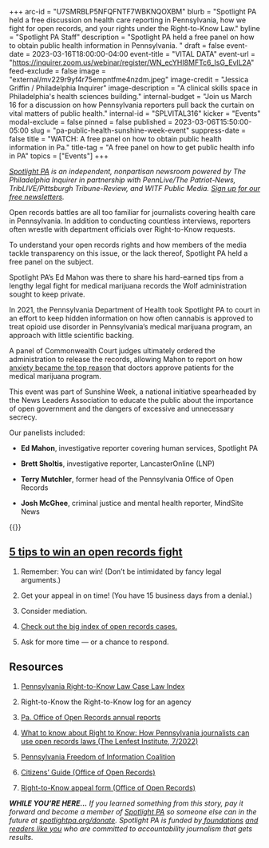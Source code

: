 +++
arc-id = "U7SMRBLP5NFQFNTF7WBKNQOXBM"
blurb = "Spotlight PA held a free discussion on health care reporting in Pennsylvania, how we fight for open records, and your rights under the Right-to-Know Law."
byline = "Spotlight PA Staff"
description = "Spotlight PA held a free panel on how to obtain public health information in Pennsylvania. "
draft = false
event-date = 2023-03-16T18:00:00-04:00
event-title = "VITAL DATA"
event-url = "https://inquirer.zoom.us/webinar/register/WN_ecYHI8MFTc6_IsG_EvlL2A"
feed-exclude = false
image = "external/mv229r9yf4r75empntfme4nzdm.jpeg"
image-credit = "Jessica Griffin / Philadelphia Inquirer"
image-description = "A clinical skills space in Philadelphia's health sciences building."
internal-budget = "Join us March 16 for a discussion on how Pennsylvania reporters pull back the curtain on vital matters of public health."
internal-id = "SPLVITAL316"
kicker = "Events"
modal-exclude = false
pinned = false
published = 2023-03-06T15:50:00-05:00
slug = "pa-public-health-sunshine-week-event"
suppress-date = false
title = "WATCH: A free panel on how to obtain public health information in Pa."
title-tag = "A free panel on how to get public health info in PA"
topics = ["Events"]
+++

<a href="https://www.spotlightpa.org/"><i>Spotlight PA</i></a><i> is an independent, nonpartisan newsroom powered by The Philadelphia Inquirer in partnership with PennLive/The Patriot-News, TribLIVE/Pittsburgh Tribune-Review, and WITF Public Media. </i><a href="https://www.spotlightpa.org/newsletters"><i>Sign up for our free newsletters</i></a><i>.</i>

Open records battles are all too familiar for journalists covering health care in Pennsylvania. In addition to conducting countless interviews, reporters often wrestle with department officials over Right-to-Know requests.

To understand your open records rights and how members of the media tackle transparency on this issue, or the lack thereof, Spotlight PA held a free panel on the subject.

Spotlight PA’s Ed Mahon was there to share his hard-earned tips from a lengthy legal fight for medical marijuana records the Wolf administration sought to keep private.

In 2021, the Pennsylvania Department of Health took Spotlight PA to court in an effort to keep hidden information on how often cannabis is approved to treat opioid use disorder in Pennsylvania’s medical marijuana program, an approach with little scientific backing.

A panel of Commonwealth Court judges ultimately ordered the administration to release the records, allowing Mahon to report on how <a href="https://www.spotlightpa.org/news/2023/01/pa-medical-marijuana-certification-card-anxiety/">anxiety became the top reason</a> that doctors approve patients for the medical marijuana program.

This event was part of Sunshine Week, a national initiative spearheaded by the News Leaders Association to educate the public about the importance of open government and the dangers of excessive and unnecessary secrecy.

Our panelists included:

- <b>Ed Mahon</b>, investigative reporter covering human services, Spotlight PA

- <b>Brett Sholtis</b>, investigative reporter, LancasterOnline (LNP)

- <b>Terry Mutchler</b>, former head of the Pennsylvania Office of Open Records

- <b>Josh McGhee</b>, criminal justice and mental health reporter, MindSite News

{{<youtube _-DqiHobcaI>}}

## <a href="https://www.spotlightpa.org/news/2023/03/pa-sunshine-week-appeal-records-denial/" target="_blank"><b>5 tips to win an open records fight</b></a>

1. Remember: You can win! (Don’t be intimidated by fancy legal arguments.)

2. Get your appeal in on time! (You have 15 business days from a denial.)

3. Consider mediation.

4. <a href="https://www.openrecords.pa.gov/Documents/RTKL/RTKL_Case_Index.pdf">Check out the big index of open records cases.</a>

5. Ask for more time — or a chance to respond.

## <b>Resources</b>

1. <a href="https://www.openrecords.pa.gov/Documents/RTKL/RTKL_Case_Index.pdf">Pennsylvania Right-to-Know Law Case Law Index</a>

2. Right-to-Know the Right-to-Know log for an agency

3. <a href="https://www.openrecords.pa.gov/AnnualReports.cfm">Pa. Office of Open Records annual reports</a>

4. <a href="https://www.lenfestinstitute.org/local-journalism/what-to-know-about-right-to-know-how-pennsylvania-journalists-can-use-open-records-laws/">What to know about Right to Know: How Pennsylvania journalists can use open records laws (The Lenfest Institute, 7/2022)</a>

5. <a href="https://pafoic.org/what-is-a-public-record-under-the-right-to-know-law/">Pennsylvania Freedom of Information Coalition</a>

6. <a href="https://www.openrecords.pa.gov/RTKL/CitizensGuide.cfm">Citizens’ Guide (Office of Open Records)</a>

7. <a href="https://www.openrecords.pa.gov/Appeals/AppealForm.cfm">Right-to-Know appeal form (Office of Open Records)</a>

<i><b>WHILE YOU’RE HERE...</b></i><i> If you learned something from this story, pay it forward and become a member of </i><a href="https://www.spotlightpa.org/"><i>Spotlight PA</i></a><i> so someone else can in the future at </i><a href="https://www.spotlightpa.org/donate"><i>spotlightpa.org/donate</i></a><i>. Spotlight PA is funded by</i><a href="https://www.spotlightpa.org/support"><i> foundations</i></a><i> </i><a href="https://www.spotlightpa.org/support"><i>and readers like you</i></a><i> who are committed to accountability journalism that gets results.</i>
